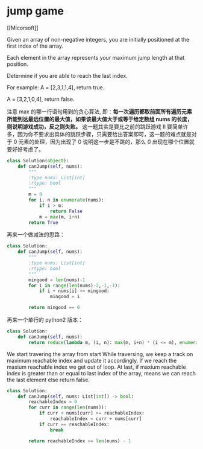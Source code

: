 # jump game

[[Micorsoft]]

Given an array of non-negative integers, you are initially positioned at the first index of the array.

Each element in the array represents your maximum jump length at that position.

Determine if you are able to reach the last index.

For example:
A = [2,3,1,1,4], return true.

A = [3,2,1,0,4], return false.

注意 max 的哪一行语句用到的贪心算法, 即：**每一次遍历都取前面所有遍历元素所能到达最远位置的最大值，如果该最大值大于或等于给定数组 nums 的长度，则说明游戏成功，反之则失败。** 这一题其实是要比之前的跳跃游戏 II 要简单许多，因为你不要求出具体的跳跃步骤，只需要给出答案即可，这一题的难点就是对于 0 元素的处理，因为出现了 0 说明这一步是不跳的，那么 0 出现在哪个位置就要好好考虑了。

```python
class Solution(object):
    def canJump(self, nums):
        """
        :type nums: List[int]
        :rtype: bool
        """
        m = 0
        for i, n in enumerate(nums):
            if i > m:
                return False
            m = max(m, i+n)
        return True
```

再来一个做减法的思路：

```python
class Solution:
    def canJump(self, nums):
        """
        :type nums: List[int]
        :rtype: bool
        """
        mingood = len(nums)-1
        for i in range(len(nums)-2,-1,-1):
            if i + nums[i] >= mingood:
                mingood = i

        return mingood == 0
```

再来一个单行的 python2 版本：

```python
class Solution:
    def canJump(self, nums):
        return reduce(lambda m, (i, n): max(m, i+n) * (i <= m), enumerate(nums, 1), 1) > 0
```

We start travering the array from start
While traversing, we keep a track on maximum reachable index and update it accordingly. If we reach the maxium reachable index we get out of loop.
At last, if maxium reachable index is greater than or equal to last index of the array, means we can reach the last element else return false.

```python
class Solution:
    def canJump(self, nums: List[int]) -> bool:
        reachableIndex = 0
        for curr in range(len(nums)):
            if curr + nums[curr] >= reachableIndex:
                reachableIndex = curr + nums[curr]
            if curr == reachableIndex:
                break

        return reachableIndex >= len(nums) - 1
```
